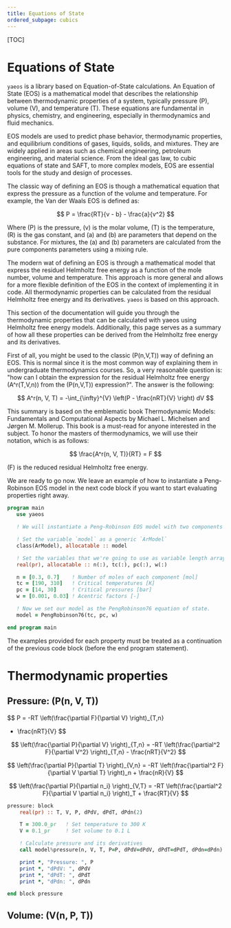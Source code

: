 ```yaml
---
title: Equations of State
ordered_subpage: cubics
---
```


[TOC]

# Equations of State

`yaeos` is a library based on Equation-of-State calculations. An Equation of
State (EOS) is a mathematical model that describes the relationship between
thermodynamic properties of a system, typically pressure (P), volume (V), and
temperature (T). These equations are fundamental in physics, chemistry, and
engineering, especially in thermodynamics and fluid mechanics.

EOS models are used to predict phase behavior, thermodynamic properties, and
equilibrium conditions of gases, liquids, solids, and mixtures. They are widely
applied in areas such as chemical engineering, petroleum engineering, and
material science. From the ideal gas law, to cubic equations of state and SAFT,
to more complex models, EOS are essential tools for the study and design of
processes.

The classic way of defining an EOS is though a mathematical equation that
express the pressure as a function of the volume and temperature. For example,
the Van der Waals EOS is defined as:

$$
P = \frac{RT}{v - b} - \frac{a}{v^2}
$$

Where \(P\) is the pressure, \(v\) is the molar volume, \(T\) is the
temperature, \(R\) is the gas constant, and \(a\) and \(b\) are parameters that
depend on the substance. For mixtures, the \(a\) and \(b\) parameters are
calculated from the pure components parameters using a mixing rule.

The modern wat of defining an EOS is through a mathematical model that express
the residuel Helmholtz free energy as a function of the mole number, volume and
temperature. This approach is more general and allows for a more flexible
definition of the EOS in the context of implementing it in code. All
thermodynamic properties can be calculated from the residual Helmholtz free
energy and its derivatives. `yaeos` is based on this approach.

This section of the documentation will guide you through the thermodynamic
properties that can be calculated with yaeos using Helmholtz free energy
models. Additionally, this page serves as a summary of how all these properties
can be derived from the Helmholtz free energy and its derivatives.

First of all, you might be used to the classic \(P(n,V,T)\) way of defining an
EOS. This is normal since it is the most common way of explaining them in
undergraduate thermodynamics courses. So, a very reasonable question is: "how
can I obtain the expression for the residual Helmholtz free energy
\(A^r(T,V,n)\) from the \(P(n,V,T)\) expression?". The answer is the following:

$$
A^r(n, V, T) = -\int_{\infty}^{V} \left(P - \frac{nRT}{V} \right) dV
$$

This summary is based on the emblematic book Thermodynamic Models: Fundamentals
and Computational Aspects by Michael L. Michelsen and Jørgen M. Mollerup. This
book is a must-read for anyone interested in the subject. To honor the masters
of thermodynamics, we will use their notation, which is as follows:

$$
\frac{A^r(n, V, T)}{RT} = F
$$

\(F\) is the reduced residual Helmholtz free energy.

We are ready to go now. We leave an example of how to instantiate a
Peng-Robinson EOS model in the next code block if you want to start evaluating
properties right away.

```fortran
program main
   use yaeos

   ! We will instantiate a Peng-Robinson EOS model with two components

   ! Set the variable `model` as a generic `ArModel`
   class(ArModel), allocatable :: model

   ! Set the variables that we're going to use as variable length arrays
   real(pr), allocatable :: n(:), tc(:), pc(:), w(:)

   n = [0.3, 0.7]    ! Number of moles of each component [mol]
   tc = [190, 310]   ! Critical temperatures [K]
   pc = [14, 30]     ! Critical pressures [bar]
   w = [0.001, 0.03] ! Acentric factors [-]

   ! Now we set our model as the PengRobinson76 equation of state.
   model = PengRobinson76(tc, pc, w)

end program main
```

The examples provided for each property must be treated as a continuation of
the previous code block (before the end program statement).

# Thermodynamic properties
## Pressure: \(P(n, V, T)\)

$$
P = -RT \left(\frac{\partial F}{\partial V} \right)_{T,n} 
+ \frac{nRT}{V}
$$

$$
\left(\frac{\partial P}{\partial V} \right)_{T,n} = 
-RT \left(\frac{\partial^2 F}{\partial V^2} \right)_{T,n} - \frac{nRT}{V^2}
$$

$$
\left(\frac{\partial P}{\partial T} \right)_{V,n} =
-RT \left(\frac{\partial^2 F}{\partial V \partial T} \right)_n + \frac{nR}{V}
$$

$$
\left(\frac{\partial P}{\partial n_i} \right)_{V,T} =
-RT \left(\frac{\partial^2 F}{\partial V \partial n_i} \right)_T + \frac{RT}{V}
$$

```fortran
pressure: block
    real(pr) :: T, V, P, dPdV, dPdT, dPdn(2)

    T = 300.0_pr   ! Set temperature to 300 K
    V = 0.1_pr     ! Set volume to 0.1 L

    ! Calculate pressure and its derivatives
    call model%pressure(n, V, T, P=P, dPdV=dPdV, dPdT=dPdT, dPdn=dPdn)

    print *, "Pressure: ", P
    print *, "dPdV: ", dPdV
    print *, "dPdT: ", dPdT
    print *, "dPdn: ", dPdn

end block pressure
```

## Volume: \(V(n, P, T)\)